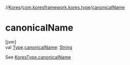 //[Kores](../../index.md)/[com.koresframework.kores.type](index.md)/[canonicalName](canonical-name.md)

# canonicalName

[jvm]\
val [Type](https://docs.oracle.com/javase/8/docs/api/java/lang/reflect/Type.html).[canonicalName](canonical-name.md): [String](https://kotlinlang.org/api/latest/jvm/stdlib/kotlin/-string/index.html)

See [KoresType.canonicalName](-kores-type/canonical-name.md)
